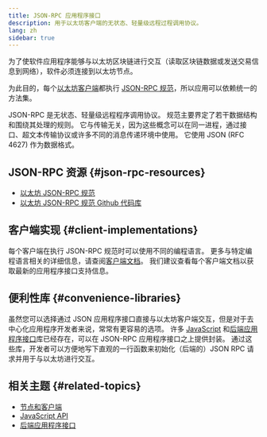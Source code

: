 ```yaml
---
title: JSON-RPC 应用程序接口
description: 用于以太坊客户端的无状态、轻量级远程过程调用协议。
lang: zh
sidebar: true
---
```


为了使软件应用程序能够与以太坊区块链进行交互（读取区块链数据或发送交易信息到网络），软件必须连接到以太坊节点。

为此目的，每个[以太坊客户端](/developers/docs/nodes-and-clients/#execution-clients)都执行 [JSON-RPC 规范](http://www.jsonrpc.org/specification)，所以应用可以依赖统一的方法集。

JSON-RPC 是无状态、轻量级远程程序调用协议。 规范主要界定了若干数据结构和围绕其处理的规则。 它与传输无关，因为这些概念可以在同一进程，通过接口、超文本传输协议或许多不同的消息传递环境中使用。 它使用 JSON (RFC 4627) 作为数据格式。

## JSON-RPC 资源 {#json-rpc-resources}

- [以太坊 JSON-RPC 规范](https://playground.open-rpc.org/?schemaUrl=https://raw.githubusercontent.com/ethereum/eth1.0-apis/assembled-spec/openrpc.json&uiSchema[appBar][ui:splitView]=true&uiSchema[appBar][ui:input]=false&uiSchema[appBar][ui:examplesDropdown]=false)
- [以太坊 JSON-RPC 规范 Github 代码库](https://github.com/ethereum/eth1.0-apis)

## 客户端实现 {#client-implementations}

每个客户端在执行 JSON-RPC 规范时可以使用不同的编程语言。 更多与特定编程语言相关的详细信息，请查阅[客户端文档](/developers/docs/nodes-and-clients/#execution-clients)。 我们建议查看每个客户端文档以获取最新的应用程序接口支持信息。

## 便利性库 {#convenience-libraries}

虽然您可以选择通过 JSON 应用程序接口直接与以太坊客户端交互，但是对于去中心化应用程序开发者来说，常常有更容易的选项。 许多 [JavaScript](/developers/docs/apis/javascript/#available-libraries) 和[后端应用程序接口](/developers/docs/apis/backend/#available-libraries)库已经存在，可以在 JSON-RPC 应用程序接口之上提供封装。 通过这些库，开发者可以方便地写下直观的一行函数来初始化（后端的）JSON RPC 请求并用于与以太坊进行交互。

## 相关主题 {#related-topics}

- [节点和客户端](/developers/docs/nodes-and-clients/)
- [JavaScript API](/developers/docs/apis/javascript/)
- [后端应用程序接口](/developers/docs/apis/backend/)
